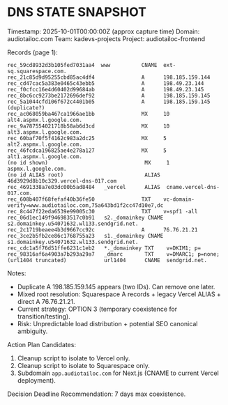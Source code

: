 # DNS STATE SNAPSHOT

Timestamp: 2025-10-01T00:00:00Z (approx capture time)
Domain: audiotailoc.com
Team: kadevs-projects
Project: audiotailoc-frontend

Records (page 1):
```
rec_59cd8932d3b105fed7031aa4  www          CNAME  ext-sq.squarespace.com.
rec_21c85d9d95255cbd85ac4df4               A      198.185.159.144
rec_cd47cac5a383e0465c43ebb5               A      198.49.23.144
rec_f0cfcc16e4d60402d99684ab               A      198.49.23.145
rec_8bc6cc9273be2172696def92               A      198.185.159.145
rec_5a1044cfd106f672c4401b05               A      198.185.159.145 (duplicate?)
rec_ac068059ba467ca1966ae1bb               MX     10 alt4.aspmx.l.google.com.
rec_9a787554021718b58ab6d3cd               MX     10 alt3.aspmx.l.google.com.
rec_60baf70f5f4162c983a2dc25               MX     5 alt2.aspmx.l.google.com.
rec_46fcdca196825ae4e278a127               MX     5 alt1.aspmx.l.google.com.
(no id shown)                               MX     1 aspmx.l.google.com.
(no id ALIAS root)                          ALIAS  46d3929d8b10c329.vercel-dns-017.com
rec_4691338a7e03dc00b5ad8484   _vercel      ALIAS  cname.vercel-dns-017.com.
rec_608b407f68fefaf40b36fe50               TXT    vc-domain-verify=www.audiotailoc.com,75a643bd1f2cc47d10e7,dc
rec_8c447f22eda6539e99005c30               TXT    v=spf1 -all
rec_06d1ec149f946983517c0b91   s2._domainkey CNAME s2.domainkey.u54071632.wl133.sendgrid.net.
rec_2c1719beaee4b3d9667cc92c               A      76.76.21.21
rec_3ce2b5fb2ce86c1768755a23   s1._domainkey CNAME s1.domainkey.u54071632.wl133.sendgrid.net.
rec_cdc1a5f76d51ffe6231c1eb2   *._domainkey TXT    v=DKIM1; p=
rec_98316af6a4903a7b293a29a7   _dmarc       TXT    v=DMARC1; p=none;
(url1404 truncated)            url1404      CNAME  sendgrid.net.
```

Notes:
- Duplicate A 198.185.159.145 appears (two IDs). Can remove one later.
- Mixed root resolution: Squarespace A records + legacy Vercel ALIAS + direct A 76.76.21.21.
- Current strategy: OPTION 3 (temporary coexistence for transition/testing).
- Risk: Unpredictable load distribution + potential SEO canonical ambiguity.

Action Plan Candidates:
1. Cleanup script to isolate to Vercel only.
2. Cleanup script to isolate to Squarespace only.
3. Subdomain `app.audiotailoc.com` for Next.js (CNAME to current Vercel deployment).

Decision Deadline Recommendation: 7 days max coexistence.
